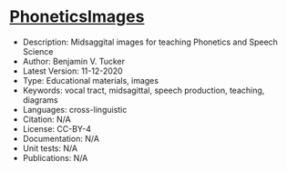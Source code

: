 # [PhoneticsImages](https://github.com/bvtucker/PhoneticsImages)

* Description: Midsaggital images for teaching Phonetics and Speech Science
* Author: Benjamin V. Tucker
* Latest Version: 11-12-2020
* Type: Educational materials, images
* Keywords: vocal tract, midsagittal, speech production, teaching, diagrams
* Languages: cross-linguistic
* Citation: N/A
* License: CC-BY-4
* Documentation: N/A
* Unit tests: N/A
* Publications: N/A
